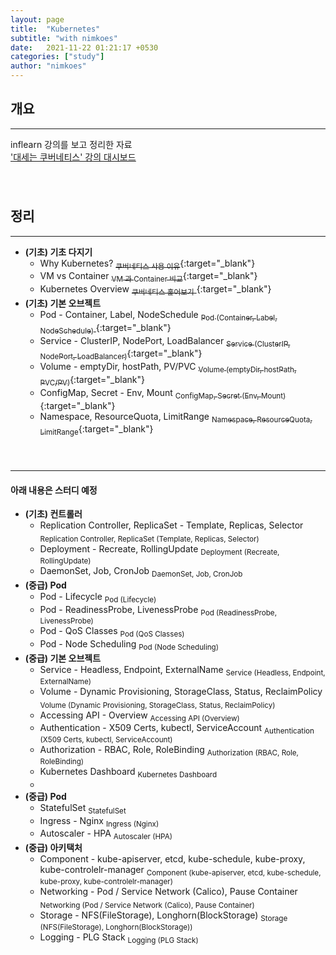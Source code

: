```yaml
---
layout: page
title:  "Kubernetes"
subtitle: "with nimkoes"
date:   2021-11-22 01:21:17 +0530
categories: ["study"]
author: "nimkoes"
---
```


## **개요**
---
inflearn 강의를 보고 정리한 자료  
[<u>'대세는 쿠버네티스' 강의 대시보드</u>][link_study]
　  
　  
　  

## **정리**
---

- **(기초) 기초 다지기**
  - Why Kubernetes?                      [<sub>쿠버네티스 사용 이유</sub>](https://xxxelppa.tistory.com/347){:target="_blank"}  
  - VM vs Container                      [<sub>VM 과 Container 비교</sub>](https://xxxelppa.tistory.com/348){:target="_blank"}  
  - Kubernetes Overview                  [<sub>쿠버네티스 훑어보기</sub> ](https://xxxelppa.tistory.com/349){:target="_blank"}  
- **(기초) 기본 오브젝트**
  - Pod - Container, Label, NodeSchedule [<sub>Pod (Container, Label, NodeSchedule)</sub> ](https://xxxelppa.tistory.com/350){:target="_blank"}  
  - Service - ClusterIP, NodePort, LoadBalancer [<sub>Service (ClusterIP, NodePort, LoadBalancer)</sub>](https://xxxelppa.tistory.com/351){:target="_blank"}  
  - Volume - emptyDir, hostPath, PV/PVC [<sub>Volume (emptyDir, hostPath, PVC/PV)</sub>](https://xxxelppa.tistory.com/352){:target="_blank"}  
  - ConfigMap, Secret - Env, Mount [<sub>ConfigMap, Secret (Env, Mount)</sub>](https://xxxelppa.tistory.com/353){:target="_blank"}  
  - Namespace, ResourceQuota, LimitRange [<sub>Namespace, ResourceQuota, LimitRange</sub>](https://xxxelppa.tistory.com/354){:target="_blank"}  
　  
　  

---

#### 아래 내용은 스터디 예정  

- **(기초) 컨트롤러**
  - Replication Controller, ReplicaSet - Template, Replicas, Selector <sub>Replication Controller, ReplicaSet (Template, Replicas, Selector)</sub>  
  - Deployment - Recreate, RollingUpdate <sub>Deployment (Recreate, RollingUpdate)</sub>  
  - DaemonSet, Job, CronJob <sub>DaemonSet, Job, CronJob</sub>  
- **(중급) Pod**
  - Pod - Lifecycle <sub>Pod (Lifecycle)</sub>  
  - Pod - ReadinessProbe, LivenessProbe <sub>Pod (ReadinessProbe, LivenessProbe)</sub>  
  - Pod - QoS Classes <sub>Pod (QoS Classes)</sub>  
  - Pod - Node Scheduling <sub>Pod (Node Scheduling)</sub>  
- **(중급) 기본 오브젝트**
  - Service - Headless, Endpoint, ExternalName <sub>Service (Headless, Endpoint, ExternalName)</sub>  
  - Volume - Dynamic Provisioning, StorageClass, Status, ReclaimPolicy <sub>Volume (Dynamic Provisioning, StorageClass, Status, ReclaimPolicy)</sub>  
  - Accessing API - Overview <sub>Accessing API (Overview)</sub>  
  - Authentication - X509 Certs, kubectl, ServiceAccount <sub>Authentication (X509 Certs, kubectl, ServiceAccount)</sub>  
  - Authorization - RBAC, Role, RoleBinding <sub>Authorization (RBAC, Role, RoleBinding)</sub>  
  - Kubernetes Dashboard <sub>Kubernetes Dashboard</sub>  
  - <sub></sub>  
- **(중급) Pod**
  - StatefulSet <sub>StatefulSet</sub>  
  - Ingress - Nginx <sub>Ingress (Nginx)</sub>  
  - Autoscaler - HPA <sub>Autoscaler (HPA)</sub>  
- **(중급) 아키택처**
  - Component - kube-apiserver, etcd, kube-schedule, kube-proxy, kube-controlelr-manager <sub>Component (kube-apiserver, etcd, kube-schedule, kube-proxy, kube-controlelr-manager)</sub>  
  - Networking - Pod / Service Network (Calico), Pause Container <sub>Networking (Pod / Service Network (Calico), Pause Container)</sub>  
  - Storage - NFS(FileStorage), Longhorn(BlockStorage) <sub>Storage (NFS(FileStorage), Longhorn(BlockStorage))</sub>  
  - Logging - PLG Stack <sub>Logging (PLG Stack)</sub>  
　  
　  
　  


[link_study]:https://www.inflearn.com/course/%EC%BF%A0%EB%B2%84%EB%84%A4%ED%8B%B0%EC%8A%A4-%EA%B8%B0%EC%B4%88

